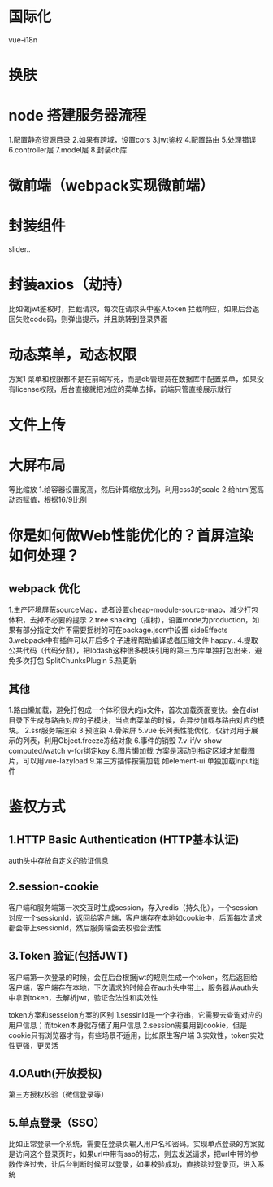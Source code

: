 # 国际化
 vue-i18n

# 换肤

# node 搭建服务器流程
1.配置静态资源目录
2.如果有跨域，设置cors
3.jwt鉴权
4.配置路由
5.处理错误
6.controller层
7.model层
8.封装db库

# 微前端（webpack实现微前端）

# 封装组件
slider..

# 封装axios（劫持）
比如做jwt鉴权时，拦截请求，每次在请求头中塞入token
拦截响应，如果后台返回失败code码，则弹出提示，并且跳转到登录界面

# 动态菜单，动态权限
方案1 菜单和权限都不是在前端写死，而是db管理员在数据库中配置菜单，如果没有license权限，后台直接就把对应的菜单去掉，前端只管直接展示就行

<!-- 方案2  TODO -->

# 文件上传

# 大屏布局
等比缩放
1.给容器设置宽高，然后计算缩放比列，利用css3的scale
2.给html宽高动态赋值，根据16/9比例

# 你是如何做Web性能优化的？首屏渲染如何处理？

## webpack 优化
1.生产环境屏蔽sourceMap，或者设置cheap-module-source-map，减少打包体积，去掉不必要的提示
2.tree shaking（摇树），设置mode为production，如果有部分指定文件不需要摇树的可在package.json中设置 sideEffects
3.webpack中有插件可以开启多个子进程帮助编译或者压缩文件 happy..
4.提取公共代码（代码分割），把lodash这种很多模块引用的第三方库单独打包出来，避免多次打包 SplitChunksPlugin
5.热更新

## 其他
1.路由懒加载，避免打包成一个体积很大的js文件，首次加载页面变快。会在dist目录下生成与路由对应的子模块，当点击菜单的时候，会异步加载与路由对应的模块。
2.ssr服务端渲染
3.预渲染
4.骨架屏
5.vue 长列表性能优化，仅针对用于展示的列表，利用Object.freeze冻结对象
6.事件的销毁
7.v-if/v-show  computed/watch  v-for绑定key
8.图片懒加载 方案是滚动到指定区域才加载图片，可以用vue-lazyload
9.第三方插件按需加载 如element-ui 单独加载input组件

# 鉴权方式
## 1.HTTP Basic Authentication (HTTP基本认证)
auth头中存放自定义的验证信息

## 2.session-cookie
客户端和服务端第一次交互时生成session，存入redis（持久化），一个session对应一个sessionId，返回给客户端，客户端存在本地如cookie中，后面每次请求都会带上sessionId，然后服务端会去校验合法性

## 3.Token 验证(包括JWT)
客户端第一次登录的时候，会在后台根据jwt的规则生成一个token，然后返回给客户端，客户端存在本地，下次请求的时候会在auth头中带上，服务器从auth头中拿到token，去解析jwt，验证合法性和实效性

token方案和sesseion方案的区别
1.sessinId是一个字符串，它需要去查询对应的用户信息；而token本身就存储了用户信息
2.session需要用到cookie，但是cookie只有浏览器才有，有些场景不适用，比如原生客户端
3.实效性，token实效性更强，更灵活

## 4.OAuth(开放授权)
第三方授权校验（微信登录等）

## 5.单点登录（SSO）
比如正常登录一个系统，需要在登录页输入用户名和密码。实现单点登录的方案就是访问这个登录页时，如果url中带有sso的标志，则去发送请求，把url中带的参数传递过去，让后台判断时候可以登录，如果校验成功，直接跳过登录页，进入系统

